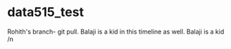 
# data515_test
Rohith's branch- git pull. Balaji is a kid in this timeline as well. 
Balaji is a kid /n
